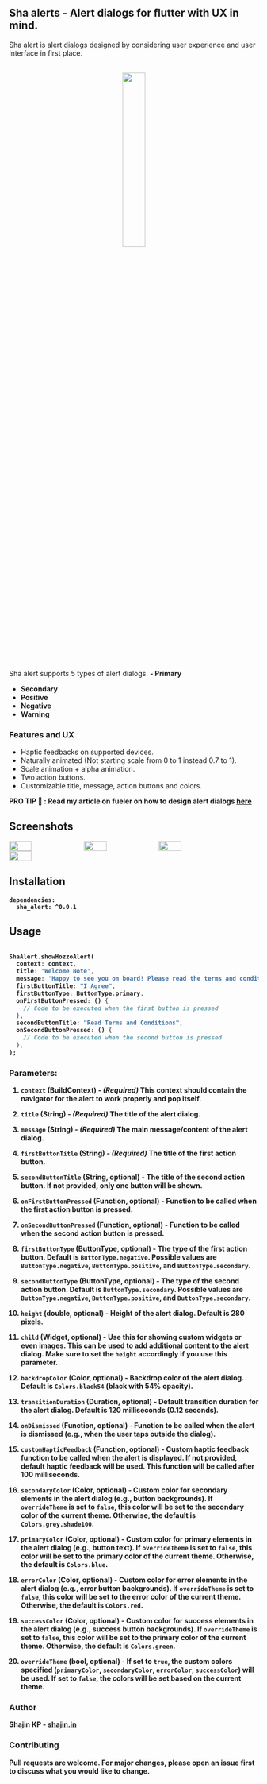 ## Sha alerts - Alert dialogs for flutter with UX in mind.

Sha alert is alert dialogs designed by considering user experience and user interface in first place.
<br>
<br>


<div align='center'>

<img width='30%' src='https://i.ibb.co/FmjzMSm/hero-modified.png'>
</div>


<br>


Sha alert supports 5 types of alert dialogs.
<b> - Primary

- Secondary
- Positive
- Negative
- Warning

</b>

### Features and UX

- Haptic feedbacks on supported devices.
- Naturally animated (Not starting scale from 0 to 1 instead 0.7 to 1).
- Scale animation + alpha animation.
- Two action buttons.
- Customizable title, message, action buttons and colors.

<b> PRO TIP 🚀 : Read my article on fueler on how to design alert dialogs [here](https://fueler.io/shajin/how-to-design-alert-dialogs-ux-flutter)
<b>

## Screenshots

<div style="display: flex; flex-wrap: wrap;">
    <img width='30%' src="https://i.ibb.co/Mfn3NWv/Whats-App-Image-2023-07-30-at-12-34-05-PM-2.jpg"/>
    <img width='30%' src="https://i.ibb.co/7YN7j6x/Simulator-Screenshot-i-Phone-14-Pro-2023-07-30-at-17-49-42.png"/>
    <img width='30%' src="https://i.ibb.co/tB1Y2fK/Simulator-Screenshot-i-Phone-14-Pro-2023-07-30-at-18-00-26.png"/>
    <img width='30%' src="https://i.ibb.co/c6g10QX/Simulator-Screenshot-i-Phone-14-Pro-2023-07-30-at-17-57-25.png"/>
</div>

## Installation

```
dependencies:
  sha_alert: ^0.0.1
```

## Usage

```dart

ShaAlert.showHozzoAlert(
  context: context,
  title: 'Welcome Note',
  message: 'Happy to see you on board! Please read the terms and conditions carefully.',
  firstButtonTitle: "I Agree",
  firstButtonType: ButtonType.primary,
  onFirstButtonPressed: () {
    // Code to be executed when the first button is pressed
  },
  secondButtonTitle: "Read Terms and Conditions",
  onSecondButtonPressed: () {
    // Code to be executed when the second button is pressed
  },
);

```



### Parameters:

1. `context` (BuildContext) - *(Required)* This context should contain the navigator for the alert to work properly and pop itself.

2. `title` (String) - *(Required)* The title of the alert dialog.

3. `message` (String) - *(Required)* The main message/content of the alert dialog.

4. `firstButtonTitle` (String) - *(Required)* The title of the first action button.

5. `secondButtonTitle` (String, optional) - The title of the second action button. If not provided, only one button will be shown.

6. `onFirstButtonPressed` (Function, optional) - Function to be called when the first action button is pressed.

7. `onSecondButtonPressed` (Function, optional) - Function to be called when the second action button is pressed.

8. `firstButtonType` (ButtonType, optional) - The type of the first action button. Default is `ButtonType.negative`. Possible values are `ButtonType.negative`, `ButtonType.positive`, and `ButtonType.secondary`.

9. `secondButtonType` (ButtonType, optional) - The type of the second action button. Default is `ButtonType.secondary`. Possible values are `ButtonType.negative`, `ButtonType.positive`, and `ButtonType.secondary`.

10. `height` (double, optional) - Height of the alert dialog. Default is 280 pixels.

11. `child` (Widget, optional) - Use this for showing custom widgets or even images. This can be used to add additional content to the alert dialog. Make sure to set the `height` accordingly if you use this parameter.

12. `backdropColor` (Color, optional) - Backdrop color of the alert dialog. Default is `Colors.black54` (black with 54% opacity).

13. `transitionDuration` (Duration, optional) - Default transition duration for the alert dialog. Default is 120 milliseconds (0.12 seconds).

14. `onDismissed` (Function, optional) - Function to be called when the alert is dismissed (e.g., when the user taps outside the dialog).

15. `customHapticFeedback` (Function, optional) - Custom haptic feedback function to be called when the alert is displayed. If not provided, default haptic feedback will be used. This function will be called after 100 milliseconds.

16. `secondaryColor` (Color, optional) - Custom color for secondary elements in the alert dialog (e.g., button backgrounds). If `overrideTheme` is set to `false`, this color will be set to the secondary color of the current theme. Otherwise, the default is `Colors.grey.shade100`.

17. `primaryColor` (Color, optional) - Custom color for primary elements in the alert dialog (e.g., button text). If `overrideTheme` is set to `false`, this color will be set to the primary color of the current theme. Otherwise, the default is `Colors.blue`.

18. `errorColor` (Color, optional) - Custom color for error elements in the alert dialog (e.g., error button backgrounds). If `overrideTheme` is set to `false`, this color will be set to the error color of the current theme. Otherwise, the default is `Colors.red`.

19. `successColor` (Color, optional) - Custom color for success elements in the alert dialog (e.g., success button backgrounds). If `overrideTheme` is set to `false`, this color will be set to the primary color of the current theme. Otherwise, the default is `Colors.green`.

20. `overrideTheme` (bool, optional) - If set to `true`, the custom colors specified (`primaryColor`, `secondaryColor`, `errorColor`, `successColor`) will be used. If set to `false`, the colors will be set based on the current theme.




### Author
Shajin KP - [shajin.in](https://shajin.in)


### Contributing
Pull requests are welcome. For major changes, please open an issue first to discuss what you would like to change.